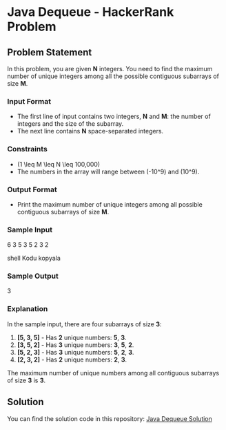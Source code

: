 # Java Dequeue - HackerRank Problem

## Problem Statement

In this problem, you are given **N** integers. You need to find the maximum number of unique integers among all the possible contiguous subarrays of size **M**.

### Input Format

- The first line of input contains two integers, **N** and **M**: the number of integers and the size of the subarray.
- The next line contains **N** space-separated integers.

### Constraints

- \(1 \leq M \leq N \leq 100,000\)
- The numbers in the array will range between \(-10^9\) and \(10^9\).

### Output Format

- Print the maximum number of unique integers among all possible contiguous subarrays of size **M**.

### Sample Input

6 3 5 3 5 2 3 2

shell
Kodu kopyala

### Sample Output

3


### Explanation

In the sample input, there are four subarrays of size **3**:

1. **[5, 3, 5]** - Has **2** unique numbers: **5**, **3**.
2. **[3, 5, 2]** - Has **3** unique numbers: **3**, **5**, **2**.
3. **[5, 2, 3]** - Has **3** unique numbers: **5**, **2**, **3**.
4. **[2, 3, 2]** - Has **2** unique numbers: **2**, **3**.

The maximum number of unique numbers among all contiguous subarrays of size **3** is **3**.

## Solution

You can find the solution code in this repository: [Java Dequeue Solution](link-to-your-github-repo)